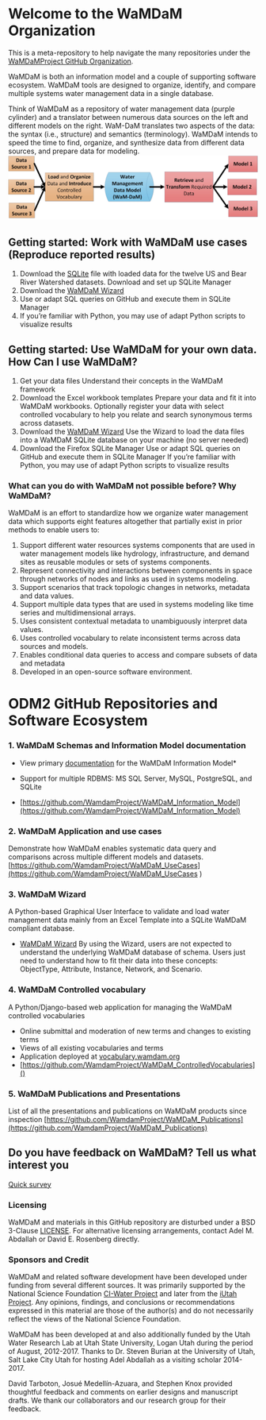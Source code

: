 # Welcome to the WaMDaM Organization
This is a meta-repository to help navigate the many repositories under the [WaMDaMProject GitHub Organization](https://github.com/WamdamProject).

WaMDaM is both an information model and a couple of supporting software ecosystem. WaMDaM tools are designed to organize, identify, and compare multiple systems water management data in a single database. 

Think of WaMDaM as a repository of water management data (purple cylinder) and a translator between numerous data sources on the left and different models on the right. WaM-DaM translates two aspects of the data: the syntax (i.e., structure) and semantics (terminology). WaMDaM intends to speed the time to find, organize, and synthesize data from different data sources, and prepare data for modeling.
![](/files/WaMDaM_workflow.jpg)


## Getting started: Work with WaMDaM use cases (Reproduce reported results)

1.	Download the [SQLite](https://github.com/WamdamProject/WaMDaM_UseCases/blob/master/UseCases_files/3SQLite_database/ReadMe.md) file with loaded data for the twelve US and Bear River Watershed datasets. Download and set up SQLite Manager 
2.	Download the [WaMDaM Wizard](https://github.com/WamdamProject/WaMDaM_Wizard) 
3.	Use or adapt SQL queries on GitHub and execute them in SQLite Manager 
4. If you’re familiar with Python, you may use of adapt Python scripts to visualize results



## Getting started: Use WaMDaM for your own data. How Can I use WaMDaM?   
1.	Get your data files 
    Understand their concepts in the WaMDaM framework
2.	Download the Excel workbook templates
    Prepare your data and fit it into WaMDaM workbooks.  Optionally register your data with select controlled vocabulary to help you relate and search synonymous terms across datasets.  
3.	Download the [WaMDaM Wizard](https://github.com/WamdamProject/WaMDaM_Wizard#download-the-wizard-gui-for-windows-7-and-10-64-bit-operating-systems) 
    Use the Wizard to load the data files into a WaMDaM SQLite database on your machine (no server needed)  
4.	Download the Firefox SQLite Manager
    Use or adapt SQL queries on GitHub and execute them in SQLite Manager 
    If you’re familiar with Python, you may use of adapt Python scripts to visualize results   

   

### What can you do with WaMDaM not possible before? Why WaMDaM?
WaMDaM is an effort to standardize how we organize water management data which supports eight features altogether that partially exist in prior methods to enable users to: 
1. Support different water resources systems components that are used in water management models like hydrology, infrastructure, and demand sites as reusable modules or sets of systems components.   
2. Represent connectivity and interactions between components in space through networks of nodes and links as used in systems modeling. 
3. Support scenarios that track topologic changes in networks, metadata and data values. 
4. Support multiple data types that are used in systems modeling like time series and multidimensional arrays.  
5. Uses consistent contextual metadata to unambiguously interpret data values.
6. Uses controlled vocabulary to relate inconsistent terms across data sources and models.  
7. Enables conditional data queries to access and compare subsets of data and metadata 
8. Developed in an open-source software environment.  


# ODM2 GitHub Repositories and Software Ecosystem


### 1. WaMDaM Schemas and Information Model documentation  
* View primary [documentation](https://github.com/WamdamProject/WaMDaM_Information_Model) for the WaMDaM Information Model* 

* Support for multiple RDBMS: MS SQL Server, MySQL, PostgreSQL, and SQLite
* [https://github.com/WamdamProject/WaMDaM_Information_Model](https://github.com/WamdamProject/WaMDaM_Information_Model) 


### 2. WaMDaM Application and use cases  
Demonstrate how WaMDaM enables systematic data query and comparisons across multiple different models and datasets.
[https://github.com/WamdamProject/WaMDaM_UseCases](https://github.com/WamdamProject/WaMDaM_UseCases
) 


### 3. WaMDaM Wizard  
A Python-based Graphical User Interface to validate and load water management data mainly from an Excel Template into a SQLite WaMDaM compliant database.  
* [WaMDaM Wizard](https://github.com/WamdamProject/WaMDaM_Wizard) 
By using the Wizard, users are not expected to understand the underlying WaMDaM database of schema. Users just need to understand how to fit their data into these concepts: ObjectType, Attribute, Instance, Network, and Scenario. 

### 4. WaMDaM Controlled vocabulary  
A Python/Django-based web application for managing the WaMDaM controlled vocabularies
* Online submittal and moderation of new terms and changes to existing terms
* Views of all existing vocabularies and terms
* Application deployed at [vocabulary.wamdam.org](http://vocabulary.wamdam.org)
* [https://github.com/WamdamProject/WaMDaM_ControlledVocabularies]()


### 5. WaMDaM Publications and Presentations  
List of all the presentations and publications on WaMDaM products since inspection 
[https://github.com/WamdamProject/WaMDaM_Publications](https://github.com/WamdamProject/WaMDaM_Publications)


## Do you have feedback on WaMDaM? Tell us what interest you 
[Quick survey](https://goo.gl/forms/SQROuovc2Cs4bmZB3)


### Licensing  
WaMDaM and materials in this GitHub repository are disturbed under a BSD 3-Clause [LICENSE](/LICENSE). 
For alternative licensing arrangements, contact Adel M. Abdallah or David E. Rosenberg directly.    
  

### Sponsors and Credit 
WaMDaM and related software development have been developed under funding from several different sources. It was primarily supported by the National Science Foundation <a href="http://www.nsf.gov/awardsearch/showAward?AWD_ID=1135482" target="_blank">CI-Water Project</a> and later from the <a href="https://www.nsf.gov/awardsearch/showAward?AWD_ID=1208732" target="_blank">iUtah Project</a>. 
Any opinions, findings, and conclusions or recommendations expressed in this material are those of the author(s) and do not necessarily reflect the views of the National Science Foundation.    

WaMDaM has been developed at and also additionally funded by the Utah Water Research Lab at Utah State University, Logan Utah during the period of August, 2012-2017. Thanks to Dr. Steven Burian at the University of Utah, Salt Lake City Utah for hosting Adel Abdallah as a visiting scholar 2014-2017.

David Tarboton, Josué Medellín-Azuara, and Stephen Knox provided thoughtful feedback and comments on earlier designs and manuscript drafts. We thank our collaborators and our research group for their feedback. 

